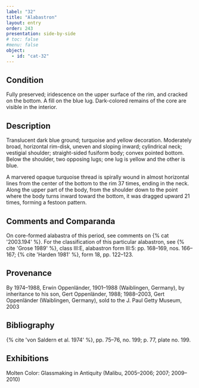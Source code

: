 ```yaml
---
label: "32"
title: "Alabastron"
layout: entry
order: 243
presentation: side-by-side
# toc: false
#menu: false 
object:
  - id: "cat-32"
---
```


## Condition

Fully preserved; iridescence on the upper surface of the rim, and cracked on the bottom. A fill on the blue lug. Dark-colored remains of the core are visible in the interior.

## Description

Translucent dark blue ground; turquoise and yellow decoration. Moderately broad, horizontal rim-disk, uneven and sloping inward; cylindrical neck; vestigial shoulder; straight-sided fusiform body; convex pointed bottom. Below the shoulder, two opposing lugs; one lug is yellow and the other is blue.

A marvered opaque turquoise thread is spirally wound in almost horizontal lines from the center of the bottom to the rim 37 times, ending in the neck. Along the upper part of the body, from the shoulder down to the point where the body turns inward toward the bottom, it was dragged upward 21 times, forming a festoon pattern.

## Comments and Comparanda

On core-formed alabastra of this period, see comments on {% cat '2003.194' %}. For the classification of this particular alabastron, see {% cite 'Grose 1989' %}, class III:E, alabastron form III:5: pp. 168–169, nos. 166–167; {% cite 'Harden 1981' %}, form 18, pp. 122–123.

## Provenance

By 1974–1988, Erwin Oppenländer, 1901–1988 (Waiblingen, Germany), by inheritance to his son, Gert Oppenländer, 1988; 1988–2003, Gert Oppenländer (Waiblingen, Germany), sold to the J. Paul Getty Museum, 2003

## Bibliography

{% cite 'von Saldern et al. 1974' %}, pp. 75–76, no. 199; p. 77, plate no. 199.

## Exhibitions

Molten Color: Glassmaking in Antiquity (Malibu, 2005–2006; 2007; 2009–2010)